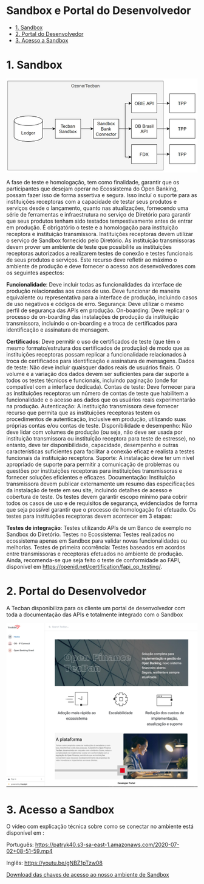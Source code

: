 # Sandbox e Portal do Desenvolvedor

- [1. Sandbox](#4)
- [2. Portal do Desenvolvedor](#4)
- [3. Acesso a Sandbox](#4)

# 1. Sandbox

![Dashboard](../images/imagem_26.png)

A fase de teste e homologação, tem como finalidade, garantir que os participantes que desejam operar no Ecossistema do Open Banking, possam fazer isso de forma assertiva e segura. Isso incluí o suporte para as instituições receptoras com a capacidade de testar seus produtos e serviços desde o lançamento, quanto nas atualizações, fornecendo uma série de ferramentas e infraestrutura no serviço de Diretório para garantir que seus produtos tenham sido testados tempestivamente antes de entrar em produção.
É obrigatório o teste e a homologação para instituição receptora e instituição transmissora. Instituições receptoras devem utilizar o serviço de Sandbox fornecido pelo Diretório.
As instituição transmissoras devem prover um ambiente de teste que possibilite as instituições receptoras autorizados a realizarem testes de conexão e testes funcionais de seus produtos e serviços. Este recurso deve refletir ao máximo o ambiente de produção e deve fornecer o acesso aos desenvolvedores com os seguintes aspectos:

<b>Funcionalidade</b>: Deve incluir todas as funcionalidades da interface de produção relacionadas aos casos de uso. Deve funcionar de maneira equivalente ou representativa para a interface de produção, incluindo casos de uso negativos e códigos de erro.
Segurança: Deve utilizar o mesmo perfil de segurança das APIs em produção.
On-boarding: Deve replicar o processo de on-boarding das instalações de produção da instituição transmissora, incluindo o on-boarding e a troca de certificados para identificação e assinatura de mensagem.

<b>Certificados</b>: Deve permitir o uso de certificados de teste (que têm o mesmo formato/estrutura dos certificados de produção) de modo que as instituições receptoras possam replicar a funcionalidade relacionados à troca de certificados para identificação e assinatura de mensagens.
Dados de teste: Não deve incluir quaisquer dados reais de usuários finais. O volume e a variação dos dados devem ser suficientes para dar suporte a todos os testes técnicos e funcionais, incluindo paginação (onde for compatível com a interface dedicada).
Contas de teste: Deve fornecer para as instituições receptoras um número de contas de teste que habilitem a funcionalidade e o acesso aos dados que os usuários reais experimentarão na produção.
Autenticação: A instituição transmissora deve fornecer recurso que permita que as instituições receptoras testem os procedimentos de autenticação, inclusive em produção, utilizando suas próprias contas e/ou contas de teste.
Disponibilidade e desempenho: Não deve lidar com volumes de produção (ou seja, não deve ser usada por instituição transmissora ou instituição receptora para teste de estresse), no entanto, deve ter disponibilidade, capacidade, desempenho e outras características suficientes para facilitar a conexão eficaz e realista a testes funcionais da instituição receptora.
Suporte: A instalação deve ter um nível apropriado de suporte para permitir a comunicação de problemas ou questões por instituições receptoras para instituições transmissoras e fornecer soluções eficientes e eficazes.
Documentação: Instituição transmissora devem publicar externamente um resumo das especificações da instalação de teste em seu site, incluindo detalhes de acesso e cobertura de teste.
Os testes devem garantir escopo mínimo para cobrir todos os casos de uso e de requisitos de segurança, evidenciados de forma que seja possível garantir que o processo de homologação foi efetuado.
Os testes para instituições receptoras devem acontecer em 3 etapas:

<b>Testes de integração</b>: Testes utilizando APIs de um Banco de exemplo no Sandbox do Diretório.
Testes no Ecossistema: Testes realizados no ecossistema apenas em Sandbox para validar novas funcionalidades ou melhorias.
Testes de primeira ocorrência: Testes baseados em acordos entre transmissoras e receptoras efetuados no ambiente de produção.
Ainda, recomenda-se que seja feito o teste de conformidade ao FAPI, disponível em https://openid.net/certification/fapi_op_testing/.


# 2. Portal do Desenvolvedor

A Tecban disponibiliza para os cliente um portal de desenvolvedor com toda a documentação das APIs e totalmente integrado com o Sandbox 

![OpenID](../images/imagem_24.jpg)

# 3. Acesso a Sandbox


O vídeo com explicação técnica sobre como se conectar no ambiente está disponível em : 


Português: https://patryk40.s3-sa-east-1.amazonaws.com/2020-07-02+08-51-59.mp4

Inglês: https://youtu.be/gNBZ1pTzw08


[Download das chaves de acesso ao nosso ambiente de Sandbox](https://1drv.ms/u/s!AmMxDxGhYOfggtZhGv78Fye8N8SIpg)
